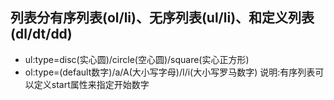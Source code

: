 ## 列表分有序列表(ol/li)、无序列表(ul/li)、和定义列表(dl/dt/dd)
+ ul:type=disc(实心圆)/circle(空心圆)/square(实心正方形)
+ ol:type=(default数字)/a/A(大小写字母)/I/i(大小写罗马数字)
说明:有序列表可以定义start属性来指定开始数字